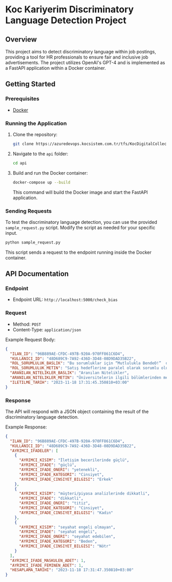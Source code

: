 # Koc Kariyerim Discriminatory Language Detection Project

## Overview

This project aims to detect discriminatory language within job postings, providing a tool for HR professionals to ensure fair and inclusive job advertisements. The project utilizes OpenAI's GPT-4 and is implemented as a FastAPI application within a Docker container.

## Getting Started

### Prerequisites

- [Docker](https://www.docker.com/get-started)

### Running the Application

1. Clone the repository:

   ```bash
   git clone https://azuredevops.kocsistem.com.tr/tfs/KocDigitalCollection/AI_Business_Solutions/_git/KH_Gender_Bias
   ```

2. Navigate to the `api` folder:

   ```bash
   cd api
   ```

3. Build and run the Docker container:

   ```bash
   docker-compose up --build
   ```

   This command will build the Docker image and start the FastAPI application.

### Sending Requests

To test the discriminatory language detection, you can use the provided `sample_request.py` script. Modify the script as needed for your specific input.

```bash
python sample_request.py
```

This script sends a request to the endpoint running inside the Docker container.

## API Documentation

### Endpoint

- Endpoint URL: `http://localhost:5000/check_bias`

### Request

- Method: `POST`
- Content-Type: `application/json`

Example Request Body:

```json
{
  "ILAN_ID": "96B889AE-CFDC-497B-920A-970FF861C6D4",
  "KULLANICI_ID": "48D689C9-7A92-436D-3D48-08D9DAD35B22",
  "ROL_SORUMLULUK_BASLIK": "Bu sorumluklar için “Mutlulukla BendeO!”  diyorsan;",
  "ROL_SORUMLULUK_METIN": "Satış hedeflerine paralel olarak sorumlu olunan satış operasyonunun etkin şekilde yürütülmesine destek olmak, Satış listelerinin hazırlanması ve ilgili yöneticilere raporlamak, Müşterilerin ihtiyaçlarını anlayıp uygun dağıtım modellerini önermek, Satış sonrası ihtiyaçlarının karşılamak, Sorumlu olduğu satış bölgesinde faaliyet gösteren birimlere satış & müşteri ilişkileri konusunda destek olmak.",
  "ARANILAN_NITELIKLER_BASLIK": "Aranılan Nitelikler",
  "ARANILAN_NITELIKLER_METIN": "Üniversitelerin ilgili bölümlerinden mezun, Sektör deneyimli olan, Takım çalışmasına yatkın, İletişim becerilerinde güçlü, Problem çözme ve karar verme becerisinde yüksek, Müşteri/piyasa analizlerinde dikkatli, Şirket hedef ve vizyonuna uygun hareket edebilen, Seyahat engeli olmayan, MS Office uygulamalarını etkin kullanabilen",
  "ILETILME_TARIH": "2023-11-18 17:31:45.350810+03:00"
}
```

### Response

The API will respond with a JSON object containing the result of the discriminatory language detection.

Example Response:

```json
{
  "ILAN_ID": "96B889AE-CFDC-497B-920A-970FF861C6D4",
  "KULLANICI_ID": "48D689C9-7A92-436D-3D48-08D9DAD35B22",
  "AYRIMCI_IFADELER": [
    {
      "AYRIMCI_KISIM": "İletişim becerilerinde güçlü",
      "AYRIMCI_IFADE": "güçlü",
      "AYRIMCI_IFADE_ONERI": "yetenekli",
      "AYRIMCI_IFADE_KATEGORI": "Cinsiyet",
      "AYRIMCI_IFADE_CINSIYET_BILGISI": "Erkek"
    },
    {
      "AYRIMCI_KISIM": "müşteri/piyasa analizlerinde dikkatli",
      "AYRIMCI_IFADE": "dikkatli",
      "AYRIMCI_IFADE_ONERI": "titiz",
      "AYRIMCI_IFADE_KATEGORI": "Cinsiyet",
      "AYRIMCI_IFADE_CINSIYET_BILGISI": "Kadın"
    },
    {
      "AYRIMCI_KISIM": "seyahat engeli olmayan",
      "AYRIMCI_IFADE": "seyahat engeli",
      "AYRIMCI_IFADE_ONERI": "seyahat edebilen",
      "AYRIMCI_IFADE_KATEGORI": "Beden",
      "AYRIMCI_IFADE_CINSIYET_BILGISI": "Nötr"
    }
  ],
  "AYRIMCI_IFADE_MASKULEN_ADET": 1,
  "AYRIMCI_IFADE_FEMINEN_ADET": 1,
  "HESAPLAMA_TARIHI": "2023-11-18 17:31:47.350810+03:00"
}
```